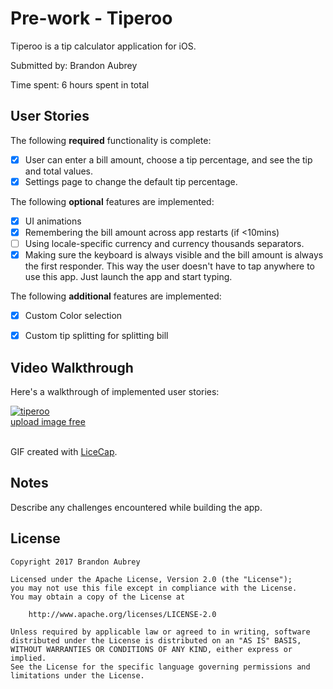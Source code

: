 # Pre-work - Tiperoo

Tiperoo is a tip calculator application for iOS.

Submitted by: Brandon Aubrey

Time spent: 6 hours spent in total

## User Stories

The following **required** functionality is complete:

* [x] User can enter a bill amount, choose a tip percentage, and see the tip and total values.
* [x] Settings page to change the default tip percentage.

The following **optional** features are implemented:
* [x] UI animations
* [x] Remembering the bill amount across app restarts (if <10mins)
* [ ] Using locale-specific currency and currency thousands separators.
* [x] Making sure the keyboard is always visible and the bill amount is always the first responder. This way the user doesn't have to tap anywhere to use this app. Just launch the app and start typing.

The following **additional** features are implemented:

- [x] Custom Color selection
- [x] Custom tip splitting for splitting bill


## Video Walkthrough 

Here's a walkthrough of implemented user stories:

<a href='https://postimg.org/image/b3sddrbzp/' target='_blank'><img src='https://s26.postimg.org/nv6jk9lrt/tiperoo.gif' border='0' alt='tiperoo'/><br /><a target='_blank' href='https://postimage.org/'>upload image free</a><br /><br />

GIF created with [LiceCap](http://www.cockos.com/licecap/).

## Notes

Describe any challenges encountered while building the app.

## License

    Copyright 2017 Brandon Aubrey

    Licensed under the Apache License, Version 2.0 (the "License");
    you may not use this file except in compliance with the License.
    You may obtain a copy of the License at

        http://www.apache.org/licenses/LICENSE-2.0

    Unless required by applicable law or agreed to in writing, software
    distributed under the License is distributed on an "AS IS" BASIS,
    WITHOUT WARRANTIES OR CONDITIONS OF ANY KIND, either express or implied.
    See the License for the specific language governing permissions and
    limitations under the License.

